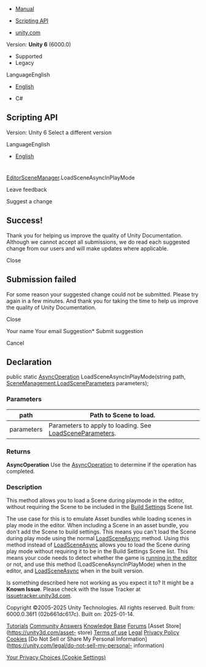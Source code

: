 [ ]()

  * [Manual](../Manual/index.html)
  * [Scripting API](../ScriptReference/index.html)

  * [unity.com](https://unity.com/)

Version: **Unity 6** (6000.0)

  * Supported
  * Legacy

LanguageEnglish

  * [English]()

  * C#

[ ](https://docs.unity3d.com)

## Scripting API

Version: Unity 6 Select a different version

LanguageEnglish

  * [English]()

#
[EditorSceneManager](SceneManagement.EditorSceneManager.html).LoadSceneAsyncInPlayMode

Leave feedback

Suggest a change

## Success!

Thank you for helping us improve the quality of Unity Documentation. Although
we cannot accept all submissions, we do read each suggested change from our
users and will make updates where applicable.

Close

## Submission failed

For some reason your suggested change could not be submitted. Please <a>try
again</a> in a few minutes. And thank you for taking the time to help us
improve the quality of Unity Documentation.

Close

Your name Your email Suggestion* Submit suggestion

Cancel

[ ]()

## Declaration

public static [AsyncOperation](AsyncOperation.html)
LoadSceneAsyncInPlayMode(string path,
[SceneManagement.LoadSceneParameters](SceneManagement.LoadSceneParameters.html)
parameters);

### Parameters

path | Path to Scene to load.  
---|---  
parameters | Parameters to apply to loading. See [LoadSceneParameters](SceneManagement.LoadSceneParameters.html).  
  
### Returns

**AsyncOperation** Use the [AsyncOperation](AsyncOperation.html) to determine
if the operation has completed.

### Description

This method allows you to load a Scene during playmode in the editor, without
requiring the Scene to be included in the [Build
Settings](../Manual/BuildSettings.html) Scene list.

The use case for this is to emulate Asset bundles while loading scenes in play
mode in the editor. When including a Scene in an asset bundle, you don't add
the Scene to build settings. This means you can't load the Scene during play
mode using the normal
[LoadSceneAsync](SceneManagement.SceneManager.LoadSceneAsync.html) method.
Using this method instead of
[LoadSceneAsync](SceneManagement.SceneManager.LoadSceneAsync.html) allows you
to load the Scene during play mode without requiring it to be in the Build
Settings Scene list. This means your code needs to detect whether the game is
[running in the editor](Application-isEditor.html) or not, and use this method
(LoadSceneAsyncInPlayMode) when in the editor, and
[LoadSceneAsync](SceneManagement.SceneManager.LoadSceneAsync.html) when in the
built version.

Is something described here not working as you expect it to? It might be a
**Known Issue**. Please check with the Issue Tracker at
[issuetracker.unity3d.com](https://issuetracker.unity3d.com).

Copyright ©2005-2025 Unity Technologies. All rights reserved. Built from:
6000.0.36f1 (02b661dc617c). Built on: 2025-01-14.

[Tutorials](https://unity3d.com/learn) [Community
Answers](https://answers.unity3d.com) [Knowledge
Base](https://support.unity3d.com/hc/en-us)
[Forums](https://forum.unity3d.com) [Asset Store](https://unity3d.com/asset-
store) [Terms of use](https://docs.unity3d.com/Manual/TermsOfUse.html)
[Legal](https://unity.com/legal) [Privacy
Policy](https://unity.com/legal/privacy-policy)
[Cookies](https://unity.com/legal/cookie-policy) [Do Not Sell or Share My
Personal Information](https://unity.com/legal/do-not-sell-my-personal-
information)

[Your Privacy Choices (Cookie Settings)](javascript:void\(0\);)

